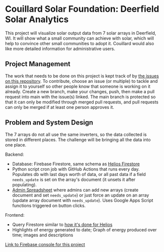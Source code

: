 # Couillard Solar Foundation: Deerfield Solar Analytics

This project will visualize solar output data from 7 solar arrays in Deerfield, WI. It will show what a small community can achieve with solar, which will help to convince other small communities to adopt it. Couillard would also like more detailed information for administrative users.

## Project Management

The work that needs to be done on this project is kept track of by [the issues on this repository](https://github.com/DSSD-Madison/couillard/issues). To contribute, choose an issue (or multiple) to tackle and assign it to yourself so other people know that someone is working on it already. Create a new branch, make your changes, push, then make a pull request into main with the issue(s) linked. The main branch is protected so that it can only be modified through merged pull requests, and pull requests can only be merged if at least one person approves it.

## Problem and System Design

The 7 arrays do not all use the same inverters, so the data collected is stored in different places. The challenge will be bringing all the data into one place.

Backend: 
- Database: Firebase Firestore, same schema as [Helios Firestore](https://console.firebase.google.com/project/helios-9d435/firestore)
- Python script cron job with GitHub Actions that runs every day. Populates db with last days worth of data, or all past data if a field `needs_update` is set on the array's document (it unsets it after populating).
- [Admin Spreadsheet](https://docs.google.com/spreadsheets/d/1S9nvMsymOAseaOQ_cnDN_oBePvDAuavbSKx_wkPa8Bk) where admins can add new arrays (create document and set `needs_update`) or just force an update on an array (update array document with `needs_update`). Uses Google Apps Script functions triggered on button clicks.

Frontend: 
- Query Firestore similar to [how it's done for Helios](https://github.com/DSSD-Madison/Helios/blob/main/frontend/helios-dashboard/src/routes/Dashboard/FetchData.js)
- Highlights of energy generated to date; Graph of energy produced over time; images and descriptions

[Link to Firebase console for this project](https://console.firebase.google.com/project/couillard-b61b8/overview)

